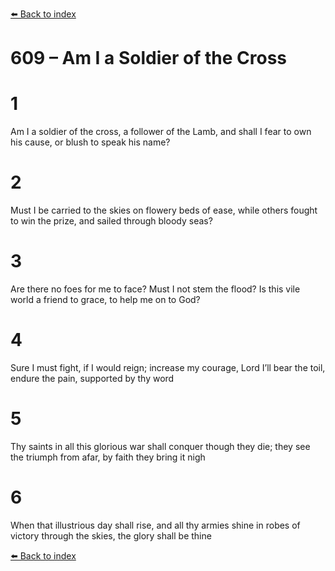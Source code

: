 [⬅️ Back to index](../README.md)

# 609 – Am I a Soldier of the Cross


# 1
Am I a soldier of the cross,
a follower of the Lamb,
and shall I fear to own his cause,
or blush to speak his name?

# 2
Must I be carried to the skies
on flowery beds of ease,
while others fought to win the prize,
and sailed through bloody seas?

# 3
Are there no foes for me to face?
Must I not stem the flood?
Is this vile world a friend to grace,
to help me on to God?

# 4
Sure I must fight, if I would reign;
increase my courage, Lord
I’ll bear the toil, endure the pain,
supported by thy word

# 5
Thy saints in all this glorious war
shall conquer though they die;
they see the triumph from afar,
by faith they bring it nigh

# 6
When that illustrious day shall rise,
and all thy armies shine
in robes of victory through the skies,
the glory shall be thine

[⬅️ Back to index](../README.md)
